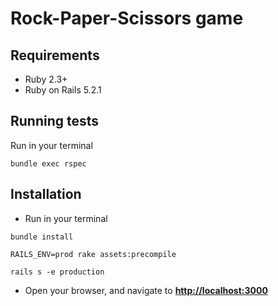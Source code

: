 # Rock-Paper-Scissors game

## Requirements
- Ruby 2.3+
- Ruby on Rails 5.2.1

## Running tests
Run in your terminal 
```
bundle exec rspec
```
## Installation
- Run in your terminal
```
bundle install

RAILS_ENV=prod rake assets:precompile

rails s -e production
```
- Open your browser, and navigate to [**http://localhost:3000**](http://localhost:3000)
